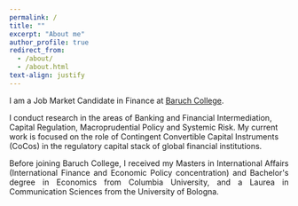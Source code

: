 ```yaml
---
permalink: /
title: ""
excerpt: "About me"
author_profile: true
redirect_from:
  - /about/
  - /about.html
text-align: justify
--- 
```

<p align="justify">
I am a Job Market Candidate in Finance at <a href="https://zicklin.baruch.cuny.edu/academic-programs/doctoral/">Baruch College</a>. 
  
I conduct research in the areas of Banking and Financial Intermediation, Capital Regulation, Macroprudential Policy and Systemic Risk. My current work is focused on the role of Contingent Convertible Capital Instruments (CoCos) in the regulatory capital stack of global financial institutions.
</p>

<p align="justify">
Before joining Baruch College, I received my Masters in International Affairs (International Finance and Economic Policy concentration) and Bachelor's degree in Economics from Columbia University, and a Laurea in Communication Sciences from the University of Bologna.
</p>

